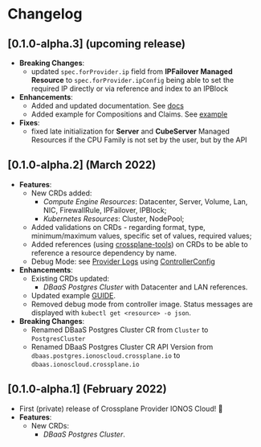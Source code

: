 # Changelog

## [0.1.0-alpha.3] (upcoming release)

- **Breaking Changes**:
    - updated `spec.forProvider.ip` field from **IPFailover Managed Resource** to `spec.forProvider.ipConfig` being able
      to set the required IP directly or via reference and index to an IPBlock
- **Enhancements**:
    - Added and updated documentation. See [docs](docs/README.md)
    - Added example for Compositions and Claims. See [example](docs/RESOURCES.md#compositions-and-claims)
- **Fixes**:
    - fixed late initialization for **Server** and **CubeServer** Managed Resources if the CPU Family is not set by the
      user, but by the API

## [0.1.0-alpha.2] (March 2022)

- **Features**:
    - New CRDs added:
        - _Compute Engine Resources_: Datacenter, Server, Volume, Lan, NIC, FirewallRule, IPFailover, IPBlock;
        - _Kubernetes Resources_: Cluster, NodePool;
    - Added validations on CRDs - regarding format, type, minimum/maximum values, specific set of values, required
      values;
    - Added references (using [crossplane-tools](https://github.com/crossplane/crossplane-tools)) on CRDs to be able to
      reference a resource dependency by name.
    - Debug Mode: see [Provider Logs](docs/README.md#debug-mode)
      using [ControllerConfig](examples/provider/debug-config.yaml)
- **Enhancements**:
    - Existing CRDs updated:
        - _DBaaS Postgres Cluster_ with Datacenter and LAN references.
    - Updated example [GUIDE](examples/example.md).
    - Removed debug mode from controller image. Status messages are displayed with `kubectl get <resource> -o json`.
- **Breaking Changes**:
    - Renamed DBaaS Postgres Cluster CR from `Cluster` to `PostgresCluster`
    - Renamed DBaaS Postgres Cluster CR API Version from `dbaas.postgres.ionoscloud.crossplane.io`
      to `dbaas.ionoscloud.crossplane.io`

## [0.1.0-alpha.1] (February 2022)

- First (private) release of Crossplane Provider IONOS Cloud! 🎉
- **Features**:
    - New CRDs:
        - _DBaaS Postgres Cluster_.
